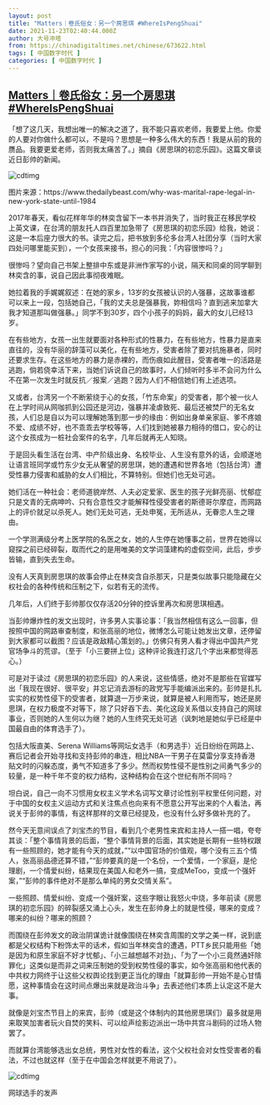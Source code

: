 ```yaml
---
layout: post
title: "Matters｜卷氏俗女：另一个房思琪 #WhereIsPengShuai"
date: 2021-11-23T02:40:44.000Z
author: 大号冲塔
from: https://chinadigitaltimes.net/chinese/673622.html
tags: [ 中国数字时代 ]
categories: [ 中国数字时代 ]
---
```

<!--1637635244000-->
[Matters｜卷氏俗女：另一个房思琪 #WhereIsPengShuai](https://chinadigitaltimes.net/chinese/673622.html)
------

<div>
<p>「想了这几天，我想出唯一的解决之道了，我不能只喜欢老师，我要爱上他。你爱的人要对你做什么都可以，不是吗？思想是一种多么伟大的东西！我是从前的我的赝品。我要更爱老师，否则我太痛苦了。」摘自《房思琪的初恋乐园》。这篇文章谈近日彭帅的新闻。</p><p><img src="https://chinadigitaltimes.net/chinese/files/2021/11/房思琪.jpg" alt="cdtimg" /></p><div class="ts">图片来源：https://www.thedailybeast.com/why-was-marital-rape-legal-in-new-york-state-until-1984</div><p>2017年春天，看似花样年华的林奕含留下一本书并消失了，当时我正在移民学校上英文课，在台湾的朋友托人四百里加急带了《房思琪的初恋乐园》给我，她说：这是一本后座力很大的书。读完之后，把书放到多伦多台湾人社团分享（当时大家四处问哪里能买到），一个女孩来接书，担心的问我：「内容很惨吗？」</p><p>很惨吗？望向自己书架上整排中东或是非洲作家写的小说，隔天和同桌的同学聊到林奕含的事，说自己因此事彻夜难眠。</p><p>她拉着我的手娓娓叙述：在她的家乡，13岁的女孩被认识的人强暴，这故事谁都可以来上一段，包括她自己，「我的丈夫总是强暴我，妳相信吗？直到逃来加拿大我才知道那叫做强暴。」同学不到30岁，四个小孩子的妈妈，最大的女儿已经13岁。</p><p>在有些地方，女孩一出生就要面对各种形式的性暴力，在有些地方，性暴力是直来直往的，没有华丽的辞藻可以美化，在有些地方，受害者除了要对抗施暴者，同时还要求生存。在这些地方的暴力是赤裸的，而伤痕如此醒目，受害者唯一的活路是逃跑，倘若侥幸活下来，当她们诉说自己的故事时，人们倾听时多半不会问为什么不在第一次发生时就反抗／报案／逃跑？因为人们不相信她们有上述选项。</p><p>又或者，台湾另一个不断萦绕于心的女孩，「竹东命案」的受害者，那个被一伙人在上学时间从网咖抓到公园还是河边，强暴并凌虐致死、最后还被焚尸的无名女孩，人们总是自以为可以理解她落到那一步的缘由：例如出身单亲家庭、爹不疼娘不爱、成绩不好，也不乖乖去学校等等，人们找到她被暴力相待的借口，安心的让这个女孩成为一桩社会案件的名字，几年后就再无人知晓。</p><p>于是回头看生活在台湾、中产阶级出身、名校毕业、人生没有意外的话，会顺遂地让语言班同学或竹东少女无从奢望的房思琪，她的遭遇和世界各地（包括台湾）遭受性暴力侵害和威胁的女人们相比，不算特别。但她们也无处可逃。</p><p>她们活在一种社会：老师道貌岸然、人夫必定爱家、医生的孩子光鲜亮丽、忧郁症只是文青的无病呻吟、只有合意性交才能解释性侵受害者的斯德哥尔摩症，而网路上的评价就足以杀死人。她们无处可逃，无处申冤，无所适从，无眷恋人生之理由。</p><p>一个学测满级分考上医学院的名医之女，她的人生停在她懂事之前，世界在她得以窥探之前已经碎裂，取而代之的是用唯美的文学词藻建构的虚假空间，此后，步步皆输，直到失去生命。</p><p>没有人天真到房思琪的故事会停止在林奕含自杀那天，只是类似故事只能隐藏在父权社会的各种传统和压制之下，似若有无的流传。</p><p>几年后，人们终于彭帅那仅仅存活20分钟的控诉里再次和房思琪相遇。</p><p>当彭帅爆炸性的发文出现时，许多男人实事论事：「我当然相信有这么一回事，但按照中国的网路审查制度，和张高丽的地位，微博怎么可能让她发出文章，还停留到大家都可以截图？应该是政敌精心策划的。」仿佛只有男人看才得出中国共产党官场争斗的荒谬。（至于「小三要拼上位」这种评论我连打这几个字出来都觉得恶心。）</p><p>可是对于读过《房思琪的初恋乐园》的人来说，这些情感，绝对不是那些在官媒写出「我现在很好、很平安」并忘记消去游标的政党写手能编派出来的。彭帅是扎扎实实的权势性侵下的受害者，就算退一万步来说，就算是被人利用而写，她还是房思琪，在权力极度不对等下，除了只好吞下去、美化这段关系借以支持自己的网球事业，否则她的人生何以为继？她的人生终究无处可逃（讽刺地是她似乎已经是中国最自由的体育选手了）。</p><p>包括大阪直美、Serena Williams等网坛女选手（和男选手）近日纷纷在网路上、赛后记者会开始寻找和支持彭帅的串连，相比NBA一干男子在莫雷分享支持香港贴文时的闪躲态度，勇气不知道多了多少。然而权势性侵不是性别之间勇气多少的较量，是一种千年不变的权力结构，这种结构会在这个世纪有所不同吗？</p><p>坦白说，自己一向不习惯用女权主义学术名词写文章讨论性别平权里任何问题，对于中国的女权主义运动方式和关注焦点也向来有不愿意公开写出来的个人看法，再说关于彭帅的事情，有这样那样的文章已经提及，也没有什么好多做补充的了。</p><p>然今天无意间误点了刘宝杰的节目，看到几个老男性来宾和主持人一搭一唱，夸夸其谈：「整个事情背景的后面，“整个事情背景的后面，其实她是长期有一些特权跟有一些照顾的，她才能有今天的成就，”“以中国官场的价值观，哪个没有三五个情人，张高丽品德还算不错，”“彭帅要真的是一个名份，一个爱情，一个家庭，是伦理剧，一个情爱纠纷，结果现在美国人和老外一搞，变成MeToo，变成一个强奸案，”“彭帅的事件绝对不是那么单纯的男女交情关系”。</p><p>一些照顾、情爱纠纷、变成一个强奸案，这些字眼让我怒火中烧，多年前读《房思琪的初恋乐园》的碎裂感又涌上心头，发生在彭帅身上的就是性侵，哪来的变成？哪来的纠纷？哪来的照顾？</p><p>而围绕在彭帅发文的政治阴谋诡计就像围绕在林奕含周围的文学之美一样，说到底都是父权结构下粉饰太平的话术，假如当年林奕含的遭遇，PTT乡民只能用些「她是因为和原生家庭不好才忧郁」、「小三越想越不对劲」、「为了一个小三竟然通奸除罪化」这类似是而非之词来压制她的受到权势性侵的事实，如今张高丽和他代表的中共权力网终于让这些父权舆论找到更正当化的理由「就算彭帅一开始不是心甘情愿，这种事情会在这时间点爆出来就是政治斗争」去表述他们本质上认定这不是大事。</p><p>就像是刘宝杰节目上的来宾，彭帅（或是这个体制内的其他房思琪们）最多就是用来取笑加害者玩火自焚的笑料、可以绘声绘影边派出一场中共宫斗剧码的过场人物罢了。</p><p>而就算台湾能够选出女总统，男性对女性的看法，这个父权社会对女性受害者的看法，不过也就这样（至于在中国会怎样就更不用说了）。</p><p><img src="https://chinadigitaltimes.net/chinese/files/2021/11/WhereIsPengShuai.jpg" alt="cdtimg" /></p><div class="ts">网球选手的发声</div>
</div>
